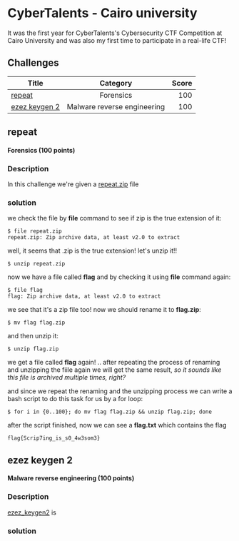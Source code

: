 # CyberTalents - Cairo university
It was the first year for CyberTalents's Cybersecurity CTF Competition at Cairo University and was also my first time to participate in a real-life CTF!

## Challenges

| Title                              | Category                        | Score |
| ---------------------------------- |:-------------------------------:| -----:|
|    [repeat](#repeat)               |   Forensics                     | 100   |
|    [ezez keygen 2](#ezez-keygen-2) |   Malware reverse engineering   | 100   |

## repeat
#### Forensics (100 points)

### Description
In this challenge we're given a [repeat.zip](repeat.zip) file

### solution
we check the file by **file** command to see if zip is the true extension of it:
```
$ file repeat.zip
repeat.zip: Zip archive data, at least v2.0 to extract
```
well, it seems that .zip is the true extension!
let's unzip it!!
```
$ unzip repeat.zip
```
now we have a file called **flag** and by checking it using **file** command again: 

```
$ file flag
flag: Zip archive data, at least v2.0 to extract
```
we see that it's a zip file too! now we should rename it to **flag.zip**:

```
$ mv flag flag.zip
```
and then unzip it:

```
$ unzip flag.zip
```
we get a file called **flag** again! .. after repeating the process of renaming and unzipping the fiile again we will get the same result, *so it sounds like this file is archived multiple times, right?*

and since we repeat the renaming and the unzipping process we can write a bash script to do this task for us by a for loop:
```
$ for i in {0..100}; do mv flag flag.zip && unzip flag.zip; done
```
after the script finished, now we can see a **flag.txt** which contains the flag
```
flag{Scrip7ing_is_s0_4w3som3}
```



## ezez keygen 2
#### Malware reverse engineering (100 points)

### Description
[ezez_keygen2](ezez_keygen2) is 

### solution
